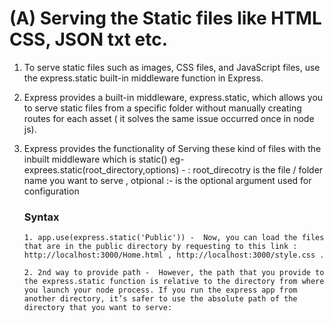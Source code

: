 # (A) Serving the Static files like HTML CSS, JSON txt etc. 

1. To serve static files such as images, CSS files, and JavaScript files, use the express.static built-in middleware function in Express.
2. Express provides a built-in middleware, express.static, which allows you to serve static files from a specific folder without manually creating routes for each asset ( it solves the same issue occurred once in node js).
3. Express provides the functionality of Serving these kind of files with the inbuilt middleware which is static()
      eg- exprees.static(root_directory,options) - : root_direcotry is the file / folder name you want to serve , otpional :- is the optional argument used for configuration
    
    ### Syntax
    ```
    1. app.use(express.static('Public')) -  Now, you can load the files that are in the public directory by requesting to this link :  http://localhost:3000/Home.html , http://localhost:3000/style.css .
    
    2. 2nd way to provide path -  However, the path that you provide to the express.static function is relative to the directory from where you launch your node process. If you run the express app from another directory, it’s safer to use the absolute path of the directory that you want to serve:
    ```

 